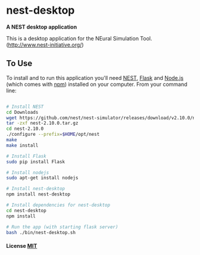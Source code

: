# nest-desktop

**A NEST desktop application**

This is a desktop application for the NEural Simulation Tool.(http://www.nest-initiative.org/)

## To Use

To install and to run this application you'll need [NEST](http://www.nest-simulator.org/), [Flask](http://flask.pocoo.org) and [Node.js](https://nodejs.org/en/download/) (which comes with [npm](http://npmjs.com)) installed on your computer. From your command line:

```bash (Ubuntu)

# Install NEST
cd Downloads
wget https://github.com/nest/nest-simulator/releases/download/v2.10.0/nest-2.10.0.tar.gz
tar -zxf nest-2.10.0.tar.gz
cd nest-2.10.0
./configure --prefix=$HOME/opt/nest
make
make install

# Install Flask
sudo pip install Flask

# Install nodejs
sudo apt-get install nodejs

# Install nest-desktop
npm install nest-desktop

# Install dependencies for nest-desktop
cd nest-desktop
npm install

# Run the app (with starting flask server)
bash ./bin/nest-desktop.sh
```

#### License [MIT](LICENSE)

